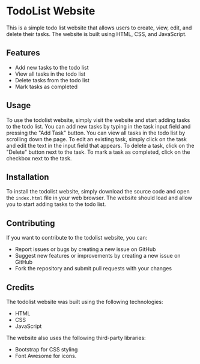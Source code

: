 # TodoList Website

This is a simple todo list website that allows users to create, view, edit, and delete their tasks. The website is built using HTML, CSS, and JavaScript.

## Features

- Add new tasks to the todo list
- View all tasks in the todo list
- Delete tasks from the todo list
- Mark tasks as completed

## Usage

To use the todolist website, simply visit the website and start adding tasks to the todo list. You can add new tasks by typing in the task input field and pressing the "Add Task" button. You can view all tasks in the todo list by scrolling down the page. To edit an existing task, simply click on the task and edit the text in the input field that appears. To delete a task, click on the "Delete" button next to the task. To mark a task as completed, click on the checkbox next to the task.

## Installation

To install the todolist website, simply download the source code and open the `index.html` file in your web browser. The website should load and allow you to start adding tasks to the todo list.

## Contributing

If you want to contribute to the todolist website, you can:

- Report issues or bugs by creating a new issue on GitHub
- Suggest new features or improvements by creating a new issue on GitHub
- Fork the repository and submit pull requests with your changes

## Credits

The todolist website was built using the following technologies:

- HTML
- CSS
- JavaScript

The website also uses the following third-party libraries:

- Bootstrap for CSS styling
- Font Awesome for icons.
